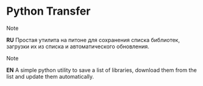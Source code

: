 # Python Transfer

> [!NOTE]  
> **RU**
> Простая утилита на питоне для сохранения списка библиотек, загрузки их из списка и автоматического обновления.

> [!NOTE]  
> **EN**
> A simple python utility to save a list of libraries, download them from the list and update them automatically.